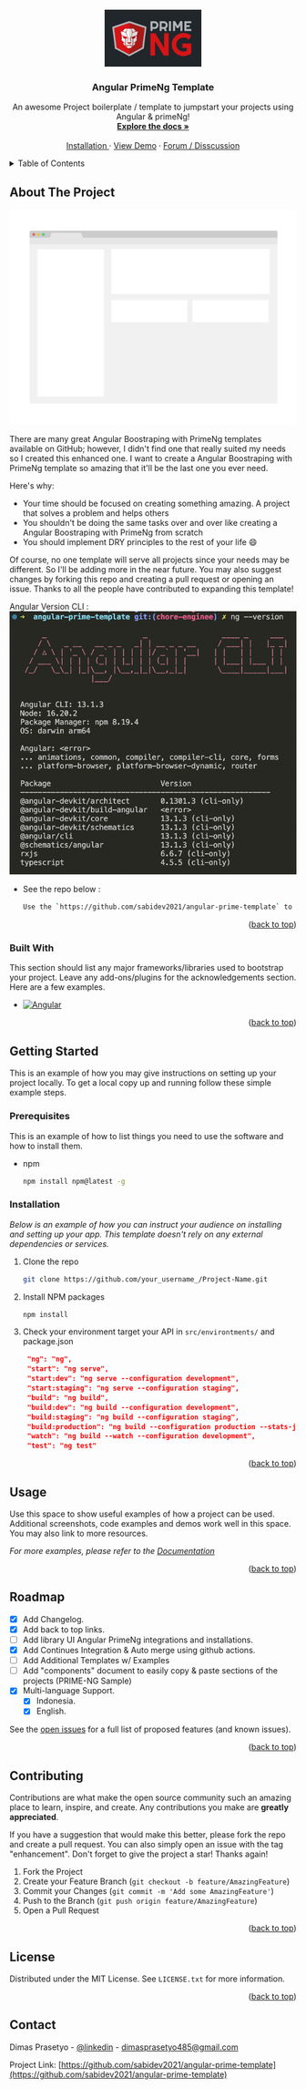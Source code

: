 <a name="readme-top"></a>

<br />
<div align="center">
  <a href="https://primeng.org">
    <img src="images/primeng.jpeg" alt="Logo" width="170" height="100">
  </a>

  <h3 align="center">Angular PrimeNg Template</h3>

  <p align="center">
    An awesome Project boilerplate / template to jumpstart your projects using Angular & primeNg!
    <br />
    <a href="https://primeng.org"><strong>Explore the docs »</strong></a>
    <br />
    <br />
    <a href="https://primeng.org/installation">Installation </a>
    ·
     <a href="https://blocks.primeng.org">View Demo</a>
    ·
    <a href="https://github.com/orgs/primefaces/discussions">Forum / Disscussion</a>
  </p>
</div>

<details>
  <summary>Table of Contents</summary>
  <ol>
    <li>
      <a href="#about-the-project">About The Project</a>
      <ul>
        <li><a href="#built-with">Built With</a></li>
      </ul>
    </li>
    <li>
      <a href="#getting-started">Getting Started</a>
      <ul>
        <li><a href="#prerequisites">Prerequisites</a></li>
        <li><a href="#installation">Installation</a></li>
      </ul>
    </li>
    <li><a href="#usage">Usage</a></li>
    <li><a href="#roadmap">Roadmap</a></li>
    <li><a href="#contributing">Contributing</a></li>
    <li><a href="#license">License</a></li>
    <li><a href="#contact">Contact</a></li>
  </ol>
</details>

## About The Project

[![Product Name Screen Shot][product-screenshot]](https://example.com)

There are many great Angular Boostraping with PrimeNg templates available on GitHub; however, I didn't find one that really suited my needs so I created this enhanced one. I want to create a Angular Boostraping with PrimeNg template so amazing that it'll be the last one you ever need.

Here's why:
* Your time should be focused on creating something amazing. A project that solves a problem and helps others
* You shouldn't be doing the same tasks over and over like creating a Angular Boostraping with PrimeNg from scratch
* You should implement DRY principles to the rest of your life :smile:

Of course, no one template will serve all projects since your needs may be different. So I'll be adding more in the near future. You may also suggest changes by forking this repo and creating a pull request or opening an issue. Thanks to all the people have contributed to expanding this template!

Angular Version CLI :
[![Angular CLI version informations][angular-cli]](https://example.com)



* See the repo below :
  ```sh
  Use the `https://github.com/sabidev2021/angular-prime-template` to get started.
  ```

<p align="right">(<a href="#readme-top">back to top</a>)</p>

### Built With

This section should list any major frameworks/libraries used to bootstrap your project. Leave any add-ons/plugins for the acknowledgements section. Here are a few examples.

* [![Angular][Angular.io]][Angular-url]

<p align="right">(<a href="#readme-top">back to top</a>)</p>

## Getting Started

This is an example of how you may give instructions on setting up your project locally.
To get a local copy up and running follow these simple example steps.

### Prerequisites

This is an example of how to list things you need to use the software and how to install them.
* npm
  ```sh
  npm install npm@latest -g
  ```

### Installation

_Below is an example of how you can instruct your audience on installing and setting up your app. This template doesn't rely on any external dependencies or services._

1. Clone the repo
   ```sh
   git clone https://github.com/your_username_/Project-Name.git
   ```
2. Install NPM packages
   ```sh
   npm install
   ```
3. Check your environment target your API in `src/environtments/` and package.json
   ```json
    "ng": "ng",
    "start": "ng serve",
    "start:dev": "ng serve --configuration development",
    "start:staging": "ng serve --configuration staging",
    "build": "ng build",
    "build:dev": "ng build --configuration development",
    "build:staging": "ng build --configuration staging",
    "build:production": "ng build --configuration production --stats-json",
    "watch": "ng build --watch --configuration development",
    "test": "ng test"
   ```

<p align="right">(<a href="#readme-top">back to top</a>)</p>

## Usage

Use this space to show useful examples of how a project can be used. Additional screenshots, code examples and demos work well in this space. You may also link to more resources.

_For more examples, please refer to the [Documentation](https://example.com)_

<p align="right">(<a href="#readme-top">back to top</a>)</p>


## Roadmap

- [x] Add Changelog.
- [x] Add back to top links.
- [ ] Add library UI Angular PrimeNg integrations and installations.
- [x] Add Continues Integration & Auto merge using github actions.
- [ ] Add Additional Templates w/ Examples
- [ ] Add "components" document to easily copy & paste sections of the projects (PRIME-NG Sample)
- [x] Multi-language Support.
    - [x] Indonesia.
    - [x] English.

See the [open issues](https://github.com/othneildrew/Best-README-Template/issues) for a full list of proposed features (and known issues).

<p align="right">(<a href="#readme-top">back to top</a>)</p>

## Contributing

Contributions are what make the open source community such an amazing place to learn, inspire, and create. Any contributions you make are **greatly appreciated**.

If you have a suggestion that would make this better, please fork the repo and create a pull request. You can also simply open an issue with the tag "enhancement".
Don't forget to give the project a star! Thanks again!

1. Fork the Project
2. Create your Feature Branch (`git checkout -b feature/AmazingFeature`)
3. Commit your Changes (`git commit -m 'Add some AmazingFeature'`)
4. Push to the Branch (`git push origin feature/AmazingFeature`)
5. Open a Pull Request

<p align="right">(<a href="#readme-top">back to top</a>)</p>

<!-- LICENSE -->
## License

Distributed under the MIT License. See `LICENSE.txt` for more information.

<p align="right">(<a href="#readme-top">back to top</a>)</p>

## Contact

Dimas Prasetyo - [@linkedin](https://www.linkedin.com/in/dimas-prasetyo) - dimasprasetyo485@gmail.com

Project Link: [https://github.com/sabidev2021/angular-prime-template](https://github.com/sabidev2021/angular-prime-template)

<!-- https://www.markdownguide.org/basic-syntax/#reference-style-links -->
[product-screenshot]: images/screenshot.png
[angular-cli]: images/angular-cli.png
[Angular.io]: https://img.shields.io/badge/Angular-DD0031?style=for-the-badge&logo=angular&logoColor=white
[Angular-url]: https://angular.io/
